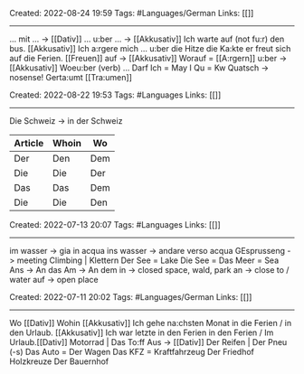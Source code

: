 Created: 2022-08-24 19:59
Tags: #Languages/German 
Links: [[]]
___
... mit ... -> [[Dativ]]
... u:ber ... -> [[Akkusativ]]
Ich warte auf (not fu:r) den bus. [[Akkusativ]]
Ich a:rgere mich ... u:ber 
die  Hitze
die Ka:kte
er freut sich auf die Ferien.
[[Freuen]] auf -> [[Akkusativ]]
Worauf =
[[A:rgern]] u:ber -> [[Akkusativ]]
Woeu:ber (verb) ...
Darf Ich = May I 
Qu = Kw Quatsch -> nosense!
Gerta:umt [[Tra:umen]]








Created: 2022-08-22 19:53
Tags: #Languages 
Links: [[]]
___
Die Schweiz -> in der Schweiz

Article | Whoin | Wo
-----|-----|-----
Der | Den | Dem
Die | Die | Der
Das | Das | Dem
Die | Die | Den


Created: 2022-07-13 20:07
Tags: #Languages 
Links: [[]]
___
im wasser -> gia in acqua
ins wasser -> andare verso acqua
GEsprusseng -> meeting
Climbing | Klettern
Der See = Lake
Die See = Das Meer = Sea
Ans -> An das
Am -> An dem
in  -> closed space, wald, park
an -> close to / water
auf -> open place





Created: 2022-07-11 20:02
Tags: #Languages/German 
Links: [[]]
___

Wo [[Dativ]]
Wohin [[Akkusativ]]
Ich  gehe na:chsten Monat in die  Ferien / in den Urlaub. [[Akkusativ]]
Ich war letzte in den Ferien in den Ferien / Im Urlaub.[[Dativ]]
Motorrad | Das To:ff
Aus -> [[Dativ]]
Der Reifen | Der Pneu (-s)
Das Auto = Der Wagen
Das KFZ = Kraftfahrzeug
Der Friedhof
Holzkreuze
Der Bauernhof
